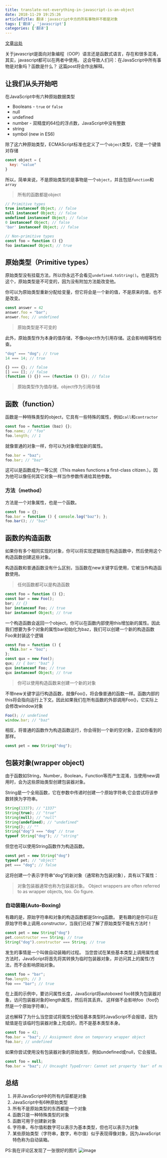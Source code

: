 ```yaml
---
title: translate-not-everything-in-javascript-is-an-object
date: 2018-11-29 19:25:26
articleTitle: 翻译：javascript中方的所有事物并不都是对象
tags: ['翻译', 'javascript']
categories: ['翻译']
---
```


[文章出处](http://blog.brew.com.hk/not-everything-in-javascript-is-an-object/)

关于javascript是面向对象编程（OOP）语言还是函数式语言，存在和很多混淆，其实，javascript都可以在两者中使用。
这会导致人们问：在JavaScript中所有事物是对象吗？函数是什么？
这篇post将会作出解释。

## 让我们从头开始吧
在JavaScript中有六种原始数据类型

* Booleans - `true` or `false`
* null
* undefined
* number - 双精度的64位的浮点数，JavaScript中没有整数
* string
* symbol (new in ES6)

除了这六种原始类型，ECMAScript标准也定义了一个`object`类型，它是一个键值对存储
```js
const object = {
  key: "value"
}
```

所以，简单来说，不是原始类型的是事物是一个`object`，并且包括`function`和`array`

> 所有的函数都是object

```js
// Primitive types
true instanceof Object; // false
null instanceof Object; // false
undefined instanceof Object; // false
0 instanceof Object; // false
'bar' instanceof Object; // false

// Non-primitive types
const foo = function () {}
foo instanceof Object; // true
```

## 原始类型（Primitive types）
原始类型没有挂载方法，所以你永远不会看见`undefined.toString()`。也是因为这个，原始类型是不可变的，因为没有附加方法能改变他。

你可以为原始类型重新分配给变量，但它将会是一个新的值，不是原来的值，也不是改变。
```js
const answer = 42
answer.foo = "bar";
answer.foo; // undefined
```

>原始类型是不可变的

此外，原始类型作为本身的值存储，不像object作为引用存储。这会影响相等性检查。
```js
"dog" === "dog"; // true
14 === 14; // true

{} === {}; // false
[] === []; // false
(function () {}) === (function () {}); // false
```

>原始类型作为值存储，object作为引用存储


## 函数（function）
函数是一种特殊类型的object，它具有一些特殊的属性，例如`call`和`contractor`
```js
const foo = function (baz) {};
foo.name; // "foo"
foo.length; // 1
```

就像普通的对象一样，你可以为对象增加新的属性。
```js
foo.bar = "baz";
foo.bar; // "baz"
```
这可以是函数成为一等公民（This makes functions a first-class citizen.）。因为他可以像任何其它对象一样当作参数传递给其他参数。

### 方法（method）
方法是一个对象属性，也是一个函数。
```js
const foo = {};
foo.bar = function () { console.log("baz"); };
foo.bar(); // "baz"
```

## 函数的构造函数
如果你有多个相同实现的对象，你可以将实现逻辑放在构造函数中，然后使用这个构造函数创建这些对象。

构造函数和普通函数没有什么区别，当函数在new关键字后使用，它被当作构造函数使用。

>任何函数都可以是构造函数
```js
const Foo = function () {};
const bar = new Foo();
bar; // {}
bar instanceof Foo; // true
bar instanceof Object; // true
```
一个构造函数会返回一个object，你可以在函数内部使用this增加新的属性。因此我们想要为多个对象的属性bar初始化为baz，我们可以创建一个新的构造函数Foo来封装这个逻辑
```js
const Foo = function () {
  this.bar = "baz";
};
const qux = new Foo();
qux; // { bar: "baz" }
qux instanceof Foo; // true
qux instanceof Object; // true
```

>你可以使用构造函数来创建一个新的对象

不带new关键字运行构造函数，就像Foo()，将会像普通的函数一样。函数内部的this将会指向运行上下文。因此如果我们在所有函数的外部调用Foo()，它实际上会修改window对象
```js
Foo(); // undefined
window.bar; // "baz"
```
相反，将普通的函数作为构造函数运行，你会得到一个新的空对象，正如你看到的那样。
```js
const pet = new String("dog");
```

## 包装对象(wrapper object)
由于函数如String，Number，Boolean，Function等而产生混淆，当使用new调用时，会为这些原始类型创建包装器对象。

String是一个全局函数，它在参数中传递时创建一个原始字符串;它会尝试将该参数转换为字符串。
```js
String(1337); // "1337"
String(true); // "true"
String(null); // "null"
String(undefined); // "undefined"
String(); // ""
String("dog") === "dog" // true
typeof String("dog"); // "string"
```

但您也可以使用String函数作为构造函数。
```js
const pet = new String("dog")
typeof pet; // "object"
pet === "dog"; // false
```

这将创建一个表示字符串“dog”的新对象（通常称为包装对象），具有以下属性：

>对象包装器通常也称为包装器对象。
>Object wrappers are often referred to as wrapper objects, too. Go figure.


### 自动装箱(Auto-Boxing)

有趣的是，原始字符串和对象的构造函数都是String函数。 更有趣的是你可以在原始字符串上调用.constructor，当我们已经了解了原始类型不能有方法时！

```js
const pet = new String("dog")
pet.constructor === String; // true
String("dog").constructor === String; // true
```

发生的事情是一个叫做自动装箱的过程。 当您尝试在某些基本类型上调用属性或方法时，JavaScript将首先将其转换为临时包装器对象，并访问其上的属性/方法，而不会影响原始对象。
```js
const foo = "bar";
foo.length; // 3
foo === "bar"; // true
```

在上面的示例中，要访问属性长度，JavaScript将autoboxed foo转换为包装器对象，访问包装器对象的length属性，然后将其丢弃。 这样做不会影响foo（foo仍然是一个原始字符串）。

这也解释了为什么当您尝试将属性分配给基本类型时JavaScript不会报错，因为赋值是在该临时包装器对象上完成的，而不是基本类型本身。

```js
const foo = 42;
foo.bar = "baz"; // Assignment done on temporary wrapper object
foo.bar; // undefined
```

如果你尝试使用没有包装器对象的原始类型，例如undefined或null，它会报错。
```js
const foo = null;
foo.bar = "baz"; // Uncaught TypeError: Cannot set property 'bar' of null
```

## 总结
1. 并非JavaScript中的所有内容都是对象
2. JavaScript中有6种原始类型
3. 所有不是原始类型的东西都是一个对象
4. 函数只是一种特殊类型的对象
5. 函数可用于创建新对象
6. 字符串，布尔值和数字可以表示为基本类型，但也可以表示为对象
7. 某些原始类型（字符串，数字，布尔值）似乎表现得像对象，因为JavaScript特色称为自动装箱。

PS:我在评论区发现了一张很好的图片
![image](https://res.cloudinary.com/dwudaridr/image/upload/v1543729340/blog/acfab1be378bd89f96cab0b894e1ad7ee3cba7f98fa8ff19c96bd3e3027cb10e.png)
